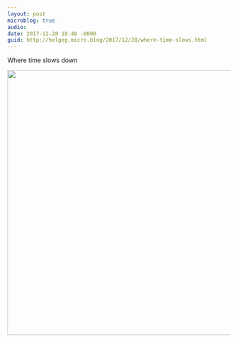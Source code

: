 ```yaml
---
layout: post
microblog: true
audio: 
date: 2017-12-28 18:48 -0000
guid: http://helgeg.micro.blog/2017/12/28/where-time-slows.html
---
```

Where time slows down

<img src="http://helgeg.micro.blog/uploads/2017/4bb4dad166.jpg" width="600" height="600" />
